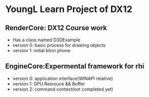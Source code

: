 # YoungL Learn Project of DX12

## RenderCore: DX12 Course work
- Has a class named D3DExample
- version 0: basic process for drawing objects
- version 1: initial blinn phone

## EngineCore:Expermental framework for rhi
- version 0: application interface(WINAPI relative)
- version 1: GPU Resrouce && Buffer
- version 2: command context(not completed yet)
